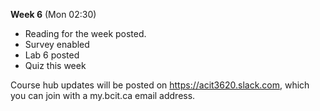 **Week 6** (Mon 02:30)  
- Reading for the week posted. 
- Survey enabled
- Lab 6 posted
- Quiz this week


Course hub updates will be posted on https://acit3620.slack.com, which you
can join with a my.bcit.ca email address.
